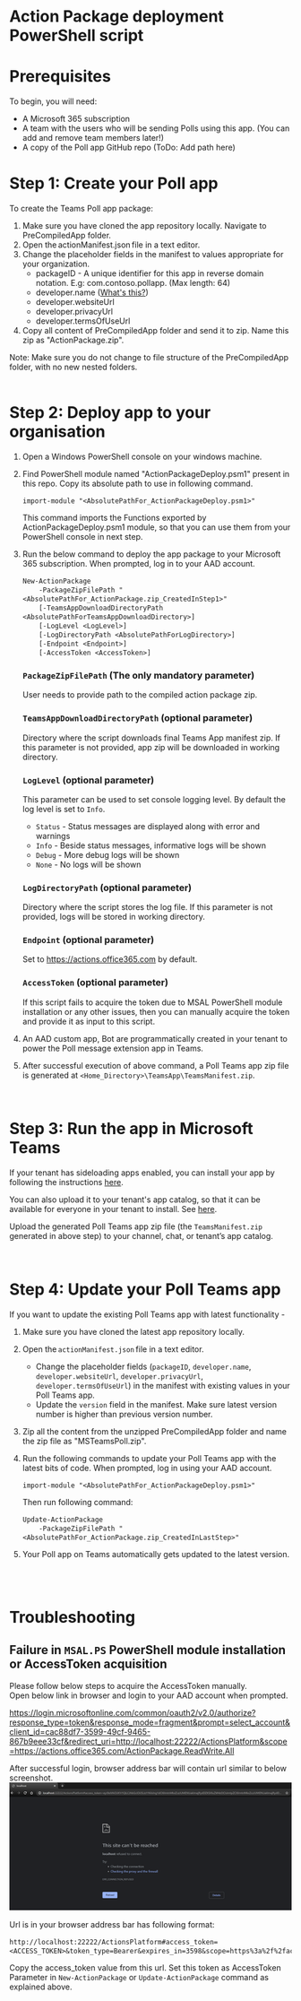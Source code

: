 # Action Package deployment PowerShell script

# Prerequisites

To begin, you will need:
* A Microsoft 365 subscription
* A team with the users who will be sending Polls using this app. (You can add and remove team members later!)  
* A copy of the Poll app GitHub repo (ToDo: Add path here)  


# Step 1: Create your Poll app

To create the Teams Poll app package:
1. Make sure you have cloned the app repository locally. Navigate to PreCompiledApp folder.
1. Open the actionManifest.json file in a text editor.
1. Change the placeholder fields in the manifest to values appropriate for your organization. 
    * packageID - A unique identifier for this app in reverse domain notation. E.g: com.contoso.pollapp. (Max length: 64) 
    * developer.[]()name ([What's this?](https://docs.microsoft.com/en-us/microsoftteams/platform/resources/schema/manifest-schema#developer))
    * developer.websiteUrl
    * developer.privacyUrl
    * developer.termsOfUseUrl
1. Copy all content of PreCompiledApp folder and send it to zip. Name this zip as "ActionPackage.zip". 


Note: Make sure you do not change to file structure of the PreCompiledApp folder, with no new nested folders.  
<br/>

# Step 2: Deploy app to your organisation

1. Open a Windows PowerShell console on your windows machine.
1. Find PowerShell module named "ActionPackageDeploy.psm1" present in this repo. Copy its absolute path to use in following command. 

    ```
    import-module "<AbsolutePathFor_ActionPackageDeploy.psm1>"
    ```

    This command imports the Functions exported by ActionPackageDeploy.psm1 module, so that you can use them from your PowerShell console in next step.

1. Run the below command to deploy the app package to your Microsoft 365 subscription. When prompted, log in to your AAD account.  

    ``` 
    New-ActionPackage 
        -PackageZipFilePath "<AbsolutePathFor_ActionPackage.zip_CreatedInStep1>" 
        [-TeamsAppDownloadDirectoryPath <AbsolutePathForTeamsAppDownloadDirectory>]
        [-LogLevel <LogLevel>] 
        [-LogDirectoryPath <AbsolutePathForLogDirectory>] 
        [-Endpoint <Endpoint>] 
        [-AccessToken <AccessToken>]
    ```
    
    ### `PackageZipFilePath` (The only mandatory parameter)
    User needs to provide path to the compiled action package zip.

    ### `TeamsAppDownloadDirectoryPath` (optional parameter)
    Directory where the script downloads final Teams App manifest zip. If this parameter is not provided, app zip will be downloaded in working directory.

    ### `LogLevel` (optional parameter)
    This parameter can be used to set console logging level. By default the log level is set to `Info`.
    - `Status` - Status messages are displayed along with error and warnings    
    - `Info` - Beside status messages, informative logs will be shown
    - `Debug` - More debug logs will be shown
    - `None` - No logs will be shown

    ### `LogDirectoryPath` (optional parameter)
    Directory where the script stores the log file. If this parameter is not provided, logs will be stored in working directory.

    ### `Endpoint` (optional parameter)
    Set to https://actions.office365.com by default. 

    ### `AccessToken` (optional parameter)
    If this script fails to acquire the token due to MSAL PowerShell module installation or any other issues, then you can manually acquire the token and provide it as input to this script.

1. An AAD custom app, Bot are programmatically created in your tenant to power the Poll message extension app in Teams.
1. After successful execution of above command, a Poll Teams app zip file is generated at `<Home_Directory>\TeamsApp\TeamsManifest.zip`.

<br/>

# Step 3: Run the app in Microsoft Teams

If your tenant has sideloading apps enabled, you can install your app by following the instructions [here](https://docs.microsoft.com/en-us/microsoftteams/platform/concepts/apps/apps-upload#load-your-package-into-teams).

You can also upload it to your tenant's app catalog, so that it can be available for everyone in your tenant to install. See [here](https://docs.microsoft.com/en-us/microsoftteams/tenant-apps-catalog-teams).

Upload the generated Poll Teams app zip file (the `TeamsManifest.zip` generated in above step) to your channel, chat, or tenant’s app catalog. 

<br/>

# Step 4: Update your Poll Teams app

If you want to update the existing Poll Teams app with latest functionality -
1. Make sure you have cloned the latest app repository locally.
1. Open the `actionManifest.json` file in a text editor.
    * Change the placeholder fields (`packageID`, `developer.name`, `developer.websiteUrl`, `developer.privacyUrl`, `developer.termsOfUseUrl`) in the manifest with existing values in your Poll Teams app. 
    * Update the `version` field in the manifest. Make sure latest version number is higher than previous version number.  
1. Zip all the content from the unzipped PreCompiledApp folder and name the zip file as "MSTeamsPoll.zip". 
1. Run the following commands to update your Poll Teams app with the latest bits of code. When prompted, log in using your AAD account. 
    
    ```
    import-module "<AbsolutePathFor_ActionPackageDeploy.psm1>"
    ```    
    Then run following command: <br/>
    ```
    Update-ActionPackage 
        -PackageZipFilePath "<AbsolutePathFor_ActionPackage.zip_CreatedInLastStep>"
    ```
1. Your Poll app on Teams automatically gets updated to the latest version. 

<br/><br/>

# Troubleshooting

## Failure in `MSAL.PS` PowerShell module installation or AccessToken acquisition
Please follow below steps to acquire the AccessToken manually.<br/>
Open below link in browser and login to your AAD account when prompted.<br/>

https://login.microsoftonline.com/common/oauth2/v2.0/authorize?response_type=token&response_mode=fragment&prompt=select_account&client_id=cac88df7-3599-49cf-9465-867b9eee33cf&redirect_uri=http://localhost:22222/ActionsPlatform&scope=https://actions.office365.com/ActionPackage.ReadWrite.All <br/>

After successful login, browser address bar will contain url similar to below screenshot.![](DocResources/TokenAcquisition.png)

Url is in your browser address bar has following format: 
```
http://localhost:22222/ActionsPlatform#access_token=<ACCESS_TOKEN>&token_type=Bearer&expires_in=3598&scope=https%3a%2f%2factions.office365.com%2fActionPackage.ReadWrite.All&session_state=...
```

Copy the access_token value from this url. Set this token as AccessToken Parameter in 
```New-ActionPackage``` or ```Update-ActionPackage``` command as explained above.
